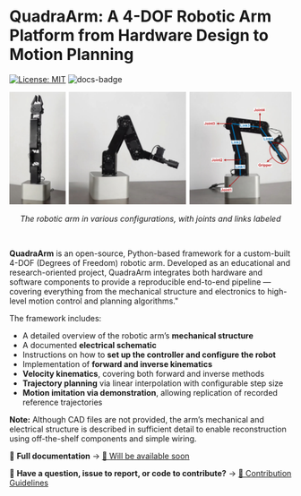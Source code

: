 # QuadraArm: A 4-DOF Robotic Arm Platform from Hardware Design to Motion Planning

[![License: MIT](https://img.shields.io/badge/License-MIT-yellow.svg)](https://opensource.org/licenses/MIT)
![docs-badge](https://img.shields.io/badge/docs-coming%20soon-lightgrey)

<div style="text-align: center;">
  <img src="images/arm.png" alt="Banner" style="max-width: 100%; height: auto;" />
  <p><em>The robotic arm in various configurations, with joints and links labeled</em></p>
  <br>
</div>

**QuadraArm** is an open-source, Python-based framework for a custom-built 4-DOF (Degrees of Freedom) robotic arm. Developed as an educational and research-oriented project, QuadraArm integrates both hardware and software components to provide a reproducible end-to-end pipeline — covering everything from the mechanical structure and electronics to high-level motion control and planning algorithms."

The framework includes:
- A detailed overview of the robotic arm’s **mechanical structure**
- A documented **electrical schematic**
- Instructions on how to **set up the controller and configure the robot**
- Implementation of **forward and inverse kinematics**
- **Velocity kinematics**, covering both forward and inverse methods
- **Trajectory planning** via linear interpolation with configurable step size
- **Motion imitation via demonstration**, allowing replication of recorded reference trajectories

**Note:** Although CAD files are not provided, the arm’s mechanical and electrical structure is described in sufficient detail to enable reconstruction using off-the-shelf components and simple wiring.

📘 **Full documentation** → [📄 Will be available soon](#)

🤝 **Have a question, issue to report, or code to contribute?** → [📌 Contribution Guidelines](CONTRIBUTING.md)